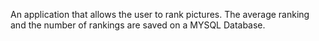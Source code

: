 An application that allows the user to rank pictures. The average ranking and 
the number of rankings are saved on a MYSQL Database. 
